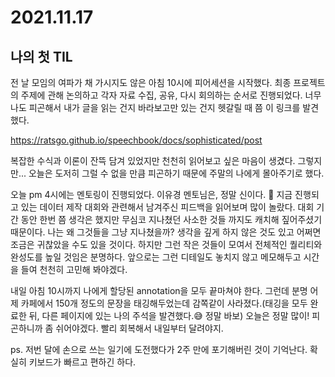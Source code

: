 2021.11.17
=====
나의 첫 TIL
-----
전 날 모임의 여파가 채 가시지도 않은 아침 10시에 피어세션을 시작했다. 최종 프로젝트의 주제에 관해 논의하고 각자 자료 수집, 공유, 다시 회의하는 순서로 진행되었다. 너무나도 피곤해서 내가 글을 읽는 건지 바라보고만 있는 건지 헷갈릴 때 쯤 이 링크를 발견했다.

<https://ratsgo.github.io/speechbook/docs/sophisticated/post>

복잡한 수식과 이론이 잔뜩 담겨 있었지만 천천히 읽어보고 싶은 마음이 생겼다. 그렇지만... 오늘은 도저히 그럴 수 없을 만큼 피곤하기 때문에 주말의 나에게 몰아주기로 했다.

오늘 pm 4시에는 멘토링이 진행되었다. 이유경 멘토님은, 정말 신이다. :angel: 지금 진행되고 있는 데이터 제작 대회와 관련해서 남겨주신 피드백을 읽어보며 많이 놀랐다. 대회 기간 동안 한번 쯤 생각은 했지만 무심코 지나쳤던 사소한 것들 까지도 캐치해 짚어주셨기 때문이다. 나는 왜 그것들을 그냥 지나쳤을까? 생각을 깊게 하지 않은 것도 있고 어쩌면 조금은 귀찮았을 수도 있을 것이다. 하지만 그런 작은 것들이 모여서 전체적인 퀄리티와 완성도를 높일 것임은 분명하다. 앞으로는 그런 디테일도 놓치지 않고 메모해두고 시간을 들여 천천히 고민해 봐야겠다.

내일 아침 10시까지 나에게 할당된 annotation을 모두 끝마쳐야 한다. 그런데 분명 어제 카페에서 150개 정도의 문장을 태깅해두었는데 감쪽같이 사라졌다.(태깅을 모두 완료한 뒤, 다른 페이지에 있는 나의 주석을 발견했다.:sweat_smile: 정말 바보) 오늘은 정말 많이! 피곤하니까 좀 쉬어야겠다. 빨리 회복해서 내일부터 달려야지.

ps. 저번 달에 손으로 쓰는 일기에 도전했다가 2주 만에 포기해버린 것이 기억난다. 확실히 키보드가 빠르고 편하긴 하다. 
